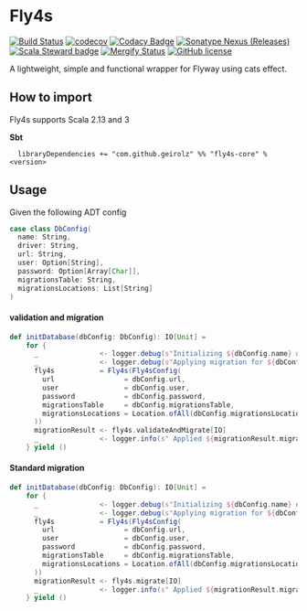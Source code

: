 # Fly4s
[![Build Status](https://github.com/geirolz/fly4s/actions/workflows/cicd.yml/badge.svg)](https://github.com/geirolz/fly4s/actions)
[![codecov](https://img.shields.io/codecov/c/github/geirolz/fly4s)](https://codecov.io/gh/geirolz/fly4s)
[![Codacy Badge](https://api.codacy.com/project/badge/Grade/db3274b55e0c4031803afb45f58d4413)](https://www.codacy.com/manual/david.geirola/fly4s?utm_source=github.com&amp;utm_medium=referral&amp;utm_content=geirolz/fly4s&amp;utm_campaign=Badge_Grade)
[![Sonatype Nexus (Releases)](https://img.shields.io/nexus/r/com.github.geirolz/fly4s-core_2.13?server=https%3A%2F%2Foss.sonatype.org)](https://mvnrepository.com/artifact/com.github.geirolz/fly4s-core)
[![Scala Steward badge](https://img.shields.io/badge/Scala_Steward-helping-blue.svg?style=flat&logo=data:image/png;base64,iVBORw0KGgoAAAANSUhEUgAAAA4AAAAQCAMAAAARSr4IAAAAVFBMVEUAAACHjojlOy5NWlrKzcYRKjGFjIbp293YycuLa3pYY2LSqql4f3pCUFTgSjNodYRmcXUsPD/NTTbjRS+2jomhgnzNc223cGvZS0HaSD0XLjbaSjElhIr+AAAAAXRSTlMAQObYZgAAAHlJREFUCNdNyosOwyAIhWHAQS1Vt7a77/3fcxxdmv0xwmckutAR1nkm4ggbyEcg/wWmlGLDAA3oL50xi6fk5ffZ3E2E3QfZDCcCN2YtbEWZt+Drc6u6rlqv7Uk0LdKqqr5rk2UCRXOk0vmQKGfc94nOJyQjouF9H/wCc9gECEYfONoAAAAASUVORK5CYII=)](https://scala-steward.org)
[![Mergify Status](https://img.shields.io/endpoint.svg?url=https://gh.mergify.io/badges/geirolz/fly4s&style=flat)](https://mergify.io)
[![GitHub license](https://img.shields.io/github/license/geirolz/fly4s)](https://github.com/geirolz/fly4s/blob/main/LICENSE)


A lightweight, simple and functional wrapper for Flyway using cats effect.

## How to import

Fly4s supports Scala 2.13 and 3

**Sbt**
```
  libraryDependencies += "com.github.geirolz" %% "fly4s-core" % <version>
```


## Usage

Given the following ADT config 
```scala
case class DbConfig(
  name: String,
  driver: String,
  url: String,
  user: Option[String],
  password: Option[Array[Char]],
  migrationsTable: String,
  migrationsLocations: List[String]
)
```

#### validation and migration
```scala
def initDatabase(dbConfig: DbConfig): IO[Unit] = 
    for {
      _               <- logger.debug(s"Initializing ${dbConfig.name} database")
      _               <- logger.debug(s"Applying migration for ${dbConfig.name}")
      fly4s           = Fly4s(Fly4sConfig(
        url                 = dbConfig.url,
        user                = dbConfig.user,
        password            = dbConfig.password,
        migrationsTable     = dbConfig.migrationsTable,
        migrationsLocations = Location.ofAll(dbConfig.migrationsLocations)
      ))
      migrationResult <- fly4s.validateAndMigrate[IO]
      _               <- logger.info(s" Applied ${migrationResult.migrationsExecuted} migrations to ${dbConfig.name} database")
    } yield ()
```

#### Standard migration
```scala
def initDatabase(dbConfig: DbConfig): IO[Unit] = 
    for {
      _               <- logger.debug(s"Initializing ${dbConfig.name} database")
      _               <- logger.debug(s"Applying migration for ${dbConfig.name}")
      fly4s           = Fly4s(Fly4sConfig(
        url                 = dbConfig.url,
        user                = dbConfig.user,
        password            = dbConfig.password,
        migrationsTable     = dbConfig.migrationsTable,
        migrationsLocations = Location.ofAll(dbConfig.migrationsLocations)
      ))
      migrationResult <- fly4s.migrate[IO]
      _               <- logger.info(s" Applied ${migrationResult.migrationsExecuted} migrations to ${dbConfig.name} database")
    } yield ()
```